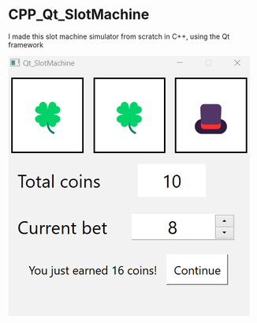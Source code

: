 # CPP_Qt_SlotMachine
I made this slot machine simulator from scratch in C++, using the Qt framework

![readmeImage](readmeImage.png)  
